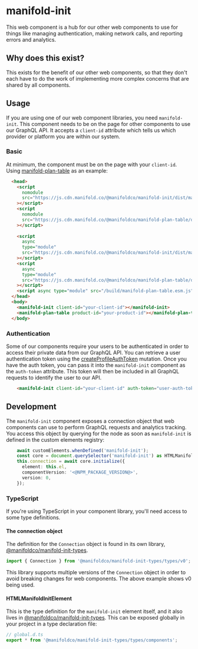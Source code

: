 # manifold-init

This web component is a hub for our other web components to use for things like managing authentication, making network calls, and reporting errors and analytics.

## Why does this exist?

This exists for the benefit of our other web components, so that they don't each have to do the work of implementing more complex concerns that are shared by all components.

## Usage

If you are using one of our web component libraries, you need `manifold-init`. This component needs to be on the page for other components to use our GraphQL API. It accepts a `client-id` attribute which tells us which provider or platform you are within our system.

### Basic

At minimum, the component must be on the page with your `client-id`. Using [manifold-plan-table][manifold-plan-table] as an example:

```html
  <head>
    <script
      nomodule
      src="https://js.cdn.manifold.co/@manifoldco/manifold-init/dist/manifold-init/manifold-init.js"
    ></script>
    <script 
      nomodule 
      src="https://js.cdn.manifold.co/@manifoldco/manifold-plan-table/dist/manifold-plan-table/manifold-plan-table.js"
    ></script>
    
    <script
      async
      type="module"
      src="https://js.cdn.manifold.co/@manifoldco/manifold-init/dist/manifold-init/manifold-init.esm.js"
    ></script>
    <script
      async
      type="module"
      src="https://js.cdn.manifold.co/@manifoldco/manifold-plan-table/dist/manifold-plan-table/manifold-plan-table.esm.js"
    ></script>
    <script async type="module" src="/build/manifold-plan-table.esm.js"></script>
  </head>
  <body>
    <manifold-init client-id="your-client-id"></manifold-init>
    <manifold-plan-table product-id="your-product-id"></manifold-plan-table>
  </body>
```

### Authentication

Some of our components require your users to be authenticated in order to access their private data from our GraphQL API. You can retrieve a user authentication token using the [createProfileAuthToken][createProfileAuthToken] mutation. Once you have the auth token, you can pass it into the `manifold-init` component as the `auth-token` attribute. This token will then be included in all GraphQL requests to identify the user to our API. 

```html
    <manifold-init client-id="your-client-id" auth-token="user-auth-token"></manifold-init>
```

## Development

The `manifold-init` component exposes a connection object that web components can use to perform GraphQL requests and analytics tracking. You access this object by querying for the node as soon as `manifold-init` is defined in the custom elements registry:

```ts
    await customElements.whenDefined('manifold-init');
    const core = document.querySelector('manifold-init') as HTMLManifoldInitElement;
    this.connection = await core.initialize({
      element: this.el,
      componentVersion: '<@NPM_PACKAGE_VERSION@>',
      version: 0,
    });
```

### TypeScript

If you're using TypeScript in your component library, you'll need access to some type definitions. 


#### The connection object

The definition for the `Connection` object is found in its own library, [@manifoldco/manifold-init-types][init-types].

```ts
import { Connection } from '@manifoldco/manifold-init-types/types/v0';
```

This library supports multiple versions of the `Connection` object in order to avoid breaking changes for web components. The above example shows v0 being used.

#### HTMLManifoldInitElement

This is the type definition for the `manifold-init` element itself, and it also lives in [@manifoldco/manifold-init-types][init-types]. This can be exposed globally in your project in a type declaration file:

```ts
// global.d.ts
export * from '@manifoldco/manifold-init-types/types/components';
```

[manifold-plan-table]: https://github.com/manifoldco/manifold-plan-table
[createProfileAuthToken]: https://api.manifold.co/
[init-types]: https://www.npmjs.com/package/@manifoldco/manifold-init-types
